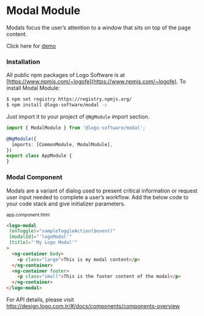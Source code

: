 # Modal Module

Modals focus the user’s attention to a window that sits on top of the page content.

Click here for [demo](http://design.logo.com.tr/#/docs/components/modal-module#modalmodule)

### Installation

All public npm packages of Logo Software is at [https://www.npmjs.com/~logofe](https://www.npmjs.com/~logofe). To
install Modal Module:

```bash
$ npm set registry https://registry.npmjs.org/
$ npm install @logo-software/modal -s
```

Just import it to your project of `@NgModule` import section.

```typescript
import { ModalModule } from '@logo-software/modal';

@NgModule({
  imports: [CommonModule, ModalModule],
})
export class AppModule {
}
```

### Modal Component

Modals are a variant of dialog used to present critical information or request user input needed to complete a user’s
workflow. Add the below code to your code stack and give initializer parameters.

<sub>app.component.html</sub>

```html
<logo-modal
 (onToggle)="sampleToggleAction($event)"
 [modalId]="'logoModal'"
 [title]="'My Logo Modal'"
>
  <ng-container body>
    <p class="large">This is my modal content</p>
  </ng-container>
  <ng-container footer>
    <p class="small">This is the footer content of the modal</p>
  </ng-container>
</logo-modal>
```

For API details, please visit http://design.logo.com.tr/#/docs/components/components-overview
